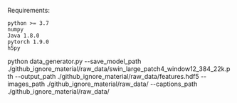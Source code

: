 Requirements:

    python >= 3.7
    numpy
    Java 1.8.0
    pytorch 1.9.0
    h5py

python data_generator.py     --save_model_path ./github_ignore_material/raw_data/swin_large_patch4_window12_384_22k.pth     --output_path ./github_ignore_material/raw_data/features.hdf5     --images_path ./github_ignore_material/raw_data/     --captions_path ./github_ignore_material/raw_data/ 
